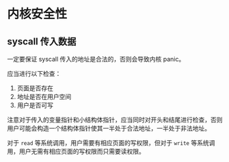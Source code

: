 
# 内核安全性

## syscall 传入数据

一定要保证 syscall 传入的地址是合法的，否则会导致内核 panic。

应当进行以下检查：

1. 页面是否存在
2. 地址是否在用户空间
3. 用户是否可写

注意对于传入的变量指针和小结构体指针，应当同时对开头和结尾进行检查，否则用户可能会构造一个结构体指针使其一半处于合法地址，一半处于非法地址。

对于 `read` 等系统调用，用户需要有相应页面的写权限，但对于 `write` 等系统调用，用户无需有相应页面的写权限而只需要读权限。
